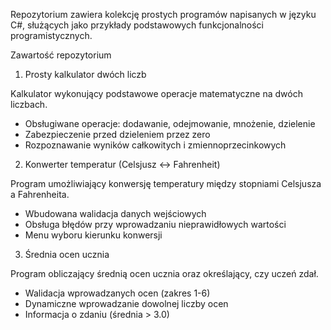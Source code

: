 Repozytorium zawiera kolekcję prostych programów napisanych w języku C#, służących jako przykłady podstawowych funkcjonalności programistycznych.

Zawartość repozytorium

1. Prosty kalkulator dwóch liczb

Kalkulator wykonujący podstawowe operacje matematyczne na dwóch liczbach.

- Obsługiwane operacje: dodawanie, odejmowanie, mnożenie, dzielenie
- Zabezpieczenie przed dzieleniem przez zero
- Rozpoznawanie wyników całkowitych i zmiennoprzecinkowych

2. Konwerter temperatur (Celsjusz ↔ Fahrenheit)

Program umożliwiający konwersję temperatury między stopniami Celsjusza a Fahrenheita.

- Wbudowana walidacja danych wejściowych
- Obsługa błędów przy wprowadzaniu nieprawidłowych wartości
- Menu wyboru kierunku konwersji

3. Średnia ocen ucznia

Program obliczający średnią ocen ucznia oraz określający, czy uczeń zdał.

- Walidacja wprowadzanych ocen (zakres 1-6)
- Dynamiczne wprowadzanie dowolnej liczby ocen
- Informacja o zdaniu (średnia > 3.0)
